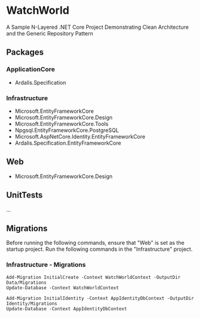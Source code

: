 # WatchWorld
A Sample N-Layered .NET Core Project Demonstrating Clean Architecture
and the Generic Repository Pattern

## Packages

### ApplicationCore
- Ardalis.Specification

### Infrastructure
- Microsoft.EntityFrameworkCore
- Microsoft.EntityFrameworkCore.Design
- Microsoft.EntityFrameworkCore.Tools
- Npgsql.EntityFrameworkCore.PostgreSQL
- Microsoft.AspNetCore.Identity.EntityFrameworkCore
- Ardalis.Specification.EntityFrameworkCore

## Web
- Microsoft.EntityFrameworkCore.Design

## UnitTests
...

## Migrations
Before running the following commands, ensure that "Web" is set as the
startup project. Run the following commands in the "Infrastructure"
project.

### Infrastructure - Migrations
```
Add-Migration InitialCreate -Context WatchWorldContext -OutputDir Data/Migrations
Update-Database -Context WatchWorldContext

Add-Migration InitialIdentity -Context AppIdentityDbContext -OutputDir Identity/Migrations
Update-Database -Context AppIdentityDbContext

```